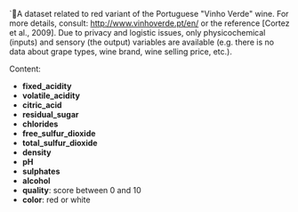 `A dataset related to red variant of the Portuguese "Vinho Verde" wine. For more details, consult: http://www.vinhoverde.pt/en/ or the reference [Cortez et al., 2009]. Due to privacy and logistic issues, only physicochemical (inputs) and sensory (the output) variables are available (e.g. there is no data about grape types, wine brand, wine selling price, etc.).

Content:

- **fixed_acidity**
- **volatile_acidity**
- **citric_acid**
- **residual_sugar**
- **chlorides**
- **free_sulfur_dioxide**
- **total_sulfur_dioxide**
- **density**
- **pH**
- **sulphates**
- **alcohol**
- **quality**: score between 0 and 10
- **color**: red or white
